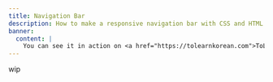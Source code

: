 ```yaml
---
title: Navigation Bar
description: How to make a responsive navigation bar with CSS and HTML only.
banner:
  content: |
    You can see it in action on <a href="https://tolearnkorean.com">ToLearnKorean.com</a>!
---
```



wip